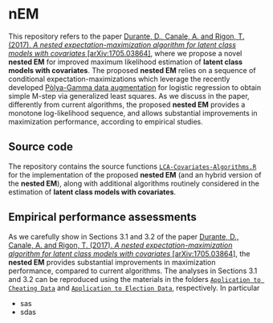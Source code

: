# nEM
This repository refers to the paper  [Durante, D., Canale, A. and Rigon, T. (2017). *A nested expectation-maximization algorithm for latent class models with covariates* \[arXiv:1705.03864\]](https://arxiv.org/abs/1705.03864), where we propose a novel **nested EM** for improved maximum likelihood estimation of **latent class models with covariates**. The proposed **nested EM**  relies on a sequence of conditional expectation-maximizations which leverage the recently developed [Pòlya-Gamma data augmentation](http://www.tandfonline.com/doi/abs/10.1080/01621459.2013.829001) for logistic regression to obtain simple M-step via  generalized least squares. As we discuss in the paper, differently from current algorithms, the proposed **nested EM** provides a monotone log-likelihood sequence, and allows substantial improvements in maximization performance, according to empirical studies.

## Source code

The repository contains the source functions [`LCA-Covariates-Algorithms.R`](https://github.com/danieledurante/nEM/blob/master/LCA-Covariates-Algorithms.R) for the implementation of the proposed **nested EM** (and an hybrid version of the **nested EM**), along with additional algorithms routinely considered in the estimation of **latent class models with covariates**. 

## Empirical performance assessments

As we carefully show in Sections 3.1 and 3.2 of the paper [Durante, D., Canale, A. and Rigon, T. (2017). *A nested expectation-maximization algorithm for latent class models with covariates* \[arXiv:1705.03864\]](https://arxiv.org/abs/1705.03864), the **nested EM** provides substantial improvements in maximization performance, compared to current algorithms. The analyses in Sections 3.1 and 3.2 can be reproduced using the materials in the folders [`Application to Cheating Data`](https://github.com/danieledurante/nEM/tree/master/Application%20to%20Cheating%20Data) and [`Application to Election Data`](https://github.com/danieledurante/nEM/tree/master/Application%20to%20Election%20Data), respectively. In particular

 - sas
 - sdas
